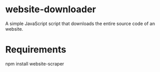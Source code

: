 # website-downloader
A simple JavaScript script that downloads the entire source code of an website.


# Requirements
npm install website-scraper
